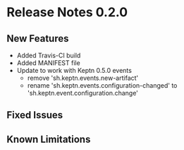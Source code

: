 # Release Notes 0.2.0

## New Features
- Added Travis-CI build
- Added MANIFEST file
- Update to work with Keptn 0.5.0 events
  - remove 'sh.keptn.events.new-artifact'
  - rename 'sh.keptn.events.configuration-changed' to 'sh.keptn.event.configuration.change'

## Fixed Issues

## Known Limitations